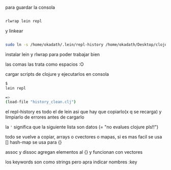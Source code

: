 para guardar la consola

```bash

rlwrap lein repl

```

y linkear 
```bash

sudo ln -s /home/okadath/.lein/repl-history /home/okadath/Desktop/clojure/learn_clojure/repl-hist.clj
```

ìnstalar lein y rlwrap para poder trabajar bien

las comas las trata como espacios :O


cargar scripts de clojure y ejecutarlos en consola 
```bash
$ 
lein repl

=>
(load-file "history_clean.clj")
```

el repl-history es todo el de lein asi que hay que copiarlo(x q se recarga) y limpiarlo de errores antes de cargarlo

la ```'``` significa que la siguiente lista son datos (= "no evalues clojure pls!!")

todo se vuelve a copiar, arrays o cvectores o mapas, si es mas facil se usa []
hash-map se usa para {}

assoc y dissoc agregan elementos al {} y funcionan con vectores

los keywords son como strings pero apra indicar nombres :key